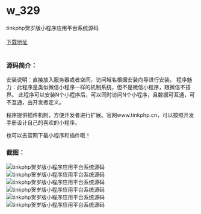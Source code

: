 # w_329
tinkphp贺岁版小程序应用平台系统源码
<br/></br>
[下载地址](https://www.uuid2.com/329.html "下载地址")
<br/></br>
<h3>源码简介：</h3>
<p>安装说明：直接放入服务器或者空间，访问域名根据安装向导进行安装。
程序魅力：此程序是类似微信小程序一样的机制系统，但不是微信小程序，跟微信不搭界。
此程序可以安装N个小程序后，可以同时访问N个小程序，且数据可互通，可不互通，由开发者定义。<p>
<p>程序提供插件机制，方便开发者进行扩展。官网www.tinkphp.cn，可以按照开发手册设计自己的喜欢的小程序。<p>
<p>也可以去官网下载小程序和插件哦！<p>
<h3>截图：</h3>
<img src="https://www.uuid2.com/wp-content/uploads/img/202105/a830537978.jpg" alt="tinkphp贺岁版小程序应用平台系统源码"><img src="https://www.uuid2.com/wp-content/uploads/img/202105/a830537820.jpg" alt="tinkphp贺岁版小程序应用平台系统源码"><img src="https://www.uuid2.com/wp-content/uploads/img/202105/a830537266.jpg" alt="tinkphp贺岁版小程序应用平台系统源码"><img src="https://www.uuid2.com/wp-content/uploads/img/202105/69db868575.jpg" alt="tinkphp贺岁版小程序应用平台系统源码"><img src="https://www.uuid2.com/wp-content/uploads/img/202105/69db868281.jpg" alt="tinkphp贺岁版小程序应用平台系统源码"><img src="https://www.uuid2.com/wp-content/uploads/img/202105/12e4425911.jpg" alt="tinkphp贺岁版小程序应用平台系统源码">
